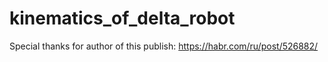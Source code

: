 # kinematics_of_delta_robot

Special thanks for author of this publish:
https://habr.com/ru/post/526882/
